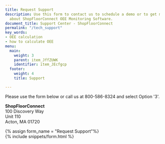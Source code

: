 ```yaml
---
title: Request Support
description: Use this form to contact us to schedule a demo or to get more information
  about ShopFloorConnect OEE Monitoring Software.
document_title: Support Center - ShopFloorConnect
permalink: "/tech_support"
key_words:
- OEE calculation
- how to calculate OEE
menu:
  main:
    weight: 3
    parent: item_JffZUWK
    identifier: item_JEcfgcp
  footer:
    weight: 4
    title: Support

---
```

Please use the form below or call us at 800-586-8324 and select Option '3'.

**ShopFloorConnect**  
100 Discovery Way  
Unit 110  
Acton, MA 01720

{% assign form_name = "Request Support"%}  
{% include snippets/form.html %}